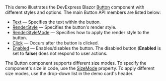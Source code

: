 This demo illustrates the DevExpress Blazor [Button](https://docs.devexpress.com/Blazor/DevExpress.Blazor.DxButton) component with different styles and options. The main Button API members are listed below:

*   [Text](https://docs.devexpress.com/Blazor/DevExpress.Blazor.DxButton.Text) — Specifies the text within the button.
*   [RenderStyle](https://docs.devexpress.com/Blazor/DevExpress.Blazor.DxButton.RenderStyle) — Specifies the button's render style.
*   [RenderStyleMode](https://docs.devexpress.com/Blazor/DevExpress.Blazor.DxButton.RenderStyleMode) — Specifies how to apply the render style to the button.
*   [Click](https://docs.devexpress.com/Blazor/DevExpress.Blazor.DxButton.Click) — Occurs after the button is clicked.
*   [Enabled](https://docs.devexpress.com/Blazor/DevExpress.Blazor.DxButton.Enabled) — Enables/disables the button. The disabled button (**Enabled** is set to **false**) does not respond to user actions.

The Button component supports different size modes. To specify the component's size in code, use the [SizeMode](https://docs.devexpress.com/Blazor/DevExpress.Blazor.DxButton.SizeMode) property. To apply different size modes, use the drop-down list in the demo card's header.
